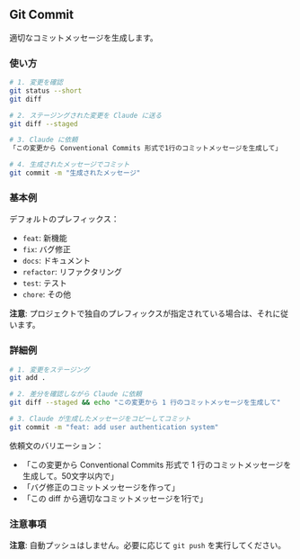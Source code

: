 ## Git Commit

適切なコミットメッセージを生成します。

### 使い方

```bash
# 1. 変更を確認
git status --short
git diff

# 2. ステージングされた変更を Claude に送る
git diff --staged

# 3. Claude に依頼
「この変更から Conventional Commits 形式で1行のコミットメッセージを生成して」

# 4. 生成されたメッセージでコミット
git commit -m "生成されたメッセージ"
```

### 基本例

デフォルトのプレフィックス：

- `feat`: 新機能
- `fix`: バグ修正
- `docs`: ドキュメント
- `refactor`: リファクタリング
- `test`: テスト
- `chore`: その他

**注意**: プロジェクトで独自のプレフィックスが指定されている場合は、それに従います。

### 詳細例

```bash
# 1. 変更をステージング
git add .

# 2. 差分を確認しながら Claude に依頼
git diff --staged && echo "この変更から 1 行のコミットメッセージを生成して"

# 3. Claude が生成したメッセージをコピーしてコミット
git commit -m "feat: add user authentication system"
```

依頼文のバリエーション：

- 「この変更から Conventional Commits 形式で 1 行のコミットメッセージを生成して。50文字以内で」
- 「バグ修正のコミットメッセージを作って」
- 「この diff から適切なコミットメッセージを1行で」

### 注意事項

**注意**: 自動プッシュはしません。必要に応じて `git push` を実行してください。
